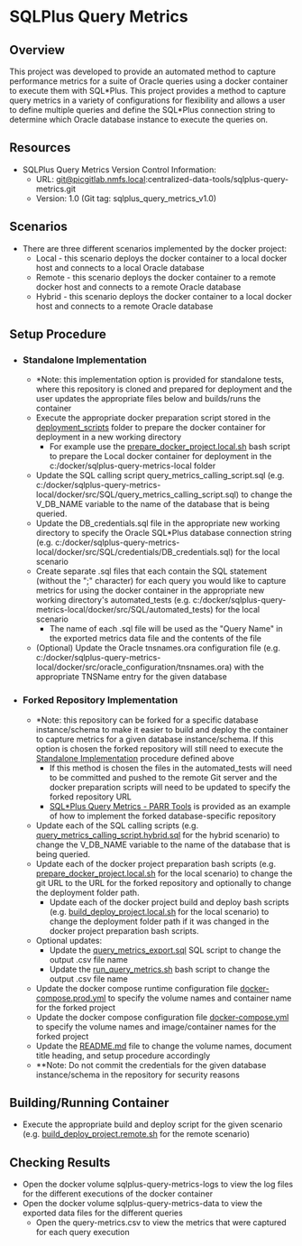 # SQLPlus Query Metrics

## Overview
This project was developed to provide an automated method to capture performance metrics for a suite of Oracle queries using a docker container to execute them with SQL\*Plus.  This project provides a method to capture query metrics in a variety of configurations for flexibility and allows a user to define multiple queries and define the SQL\*Plus connection string to determine which Oracle database instance to execute the queries on.  

## Resources
-   SQLPlus Query Metrics Version Control Information:
    -   URL: git@picgitlab.nmfs.local:centralized-data-tools/sqlplus-query-metrics.git
    -   Version: 1.0 (Git tag: sqlplus_query_metrics_v1.0)

## Scenarios
-   There are three different scenarios implemented by the docker project:
    -   Local - this scenario deploys the docker container to a local docker host and connects to a local Oracle database
    -   Remote - this scenario deploys the docker container to a remote docker host and connects to a remote Oracle database
    -   Hybrid - this scenario deploys the docker container to a local docker host and connects to a remote Oracle database

## Setup Procedure
-   ### Standalone Implementation
    -   \*Note: this implementation option is provided for standalone tests, where this repository is cloned and prepared for deployment and the user updates the appropriate files below and builds/runs the container  
    -   Execute the appropriate docker preparation script stored in the [deployment_scripts](./deployment_scripts) folder to prepare the docker container for deployment in a new working directory
        -   For example use the [prepare_docker_project.local.sh](./deployment_scripts/prepare_docker_project.local.sh) bash script to prepare the Local docker container for deployment in the c:/docker/sqlplus-query-metrics-local folder
    -   Update the SQL calling script query_metrics_calling_script.sql (e.g. c:/docker/sqlplus-query-metrics-local/docker/src/SQL/query_metrics_calling_script.sql) to change the V_DB_NAME variable to the name of the database that is being queried.
    -   Update the DB_credentials.sql file in the appropriate new working directory to specify the Oracle SQL*Plus database connection string (e.g. c:/docker/sqlplus-query-metrics-local/docker/src/SQL/credentials/DB_credentials.sql) for the local scenario
    -   Create separate .sql files that each contain the SQL statement (without the ";" character) for each query you would like to capture metrics for using the docker container in the appropriate new working directory's automated_tests (e.g. c:/docker/sqlplus-query-metrics-local/docker/src/SQL/automated_tests) for the local scenario
        -   The name of each .sql file will be used as the "Query Name" in the exported metrics data file and the contents of the file
    -   (Optional) Update the Oracle tnsnames.ora configuration file (e.g. c:/docker/sqlplus-query-metrics-local/docker/src/oracle_configuration/tnsnames.ora) with the appropriate TNSName entry for the given database
-   ### Forked Repository Implementation
    -   \*Note: this repository can be forked for a specific database instance/schema to make it easier to build and deploy the container to capture metrics for a given database instance/schema.  If this option is chosen the forked repository will still need to execute the [Standalone Implementation](#standalone-implementation) procedure defined above
        -   If this method is chosen the files in the automated_tests will need to be committed and pushed to the remote Git server and the docker preparation scripts will need to be updated to specify the forked repository URL
        -   [SQL*Plus Query Metrics - PARR Tools](https://picgitlab.nmfs.local/query-metrics/sqlplus-query-metrics-parr-tools) is provided as an example of how to implement the forked database-specific repository
    -   Update each of the SQL calling scripts (e.g. [query_metrics_calling_script.hybrid.sql](./docker/src/SQL/query_metrics_calling_script.hybrid.sql) for the hybrid scenario) to change the V_DB_NAME variable to the name of the database that is being queried.
    -   Update each of the docker project preparation bash scripts (e.g. [prepare_docker_project.local.sh](./deployment_scripts/prepare_docker_project.local.sh) for the local scenario) to change the git URL to the URL for the forked repository and optionally to change the deployment folder path.
        -   Update each of the docker project build and deploy bash scripts (e.g. [build_deploy_project.local.sh](./deployment_scripts/build_deploy_project.local.sh) for the local scenario) to change the deployment folder path if it was changed in the docker project preparation bash scripts.
    -   Optional updates:
        -   Update the [query_metrics_export.sql](./docker/src/SQL/query_metrics_export.sql) SQL script to change the output .csv file name  
        -   Update the [run_query_metrics.sh](./docker/src/run_query_metrics.sh) bash script to change the output .csv file name  
    -   Update the docker compose runtime configuration file [docker-compose.prod.yml](./docker/docker-compose.prod.yml) to specify the volume names and container name for the forked project
    -   Update the docker compose configuration file [docker-compose.yml](./docker/docker-compose.yml) to specify the volume names and image/container names for the forked project
    -   Update the [README.md](./README.md) file to change the volume names, document title heading, and setup procedure accordingly
    -   \*\*Note: Do not commit the credentials for the given database instance/schema in the repository for security reasons

## Building/Running Container
-   Execute the appropriate build and deploy script for the given scenario (e.g. [build_deploy_project.remote.sh](./deployment_scripts/build_deploy_project.remote.sh) for the remote scenario)

## Checking Results
-   Open the docker volume sqlplus-query-metrics-logs to view the log files for the different executions of the docker container
-   Open the docker volume sqlplus-query-metrics-data to view the exported data files for the different queries
    -   Open the query-metrics.csv to view the metrics that were captured for each query execution
